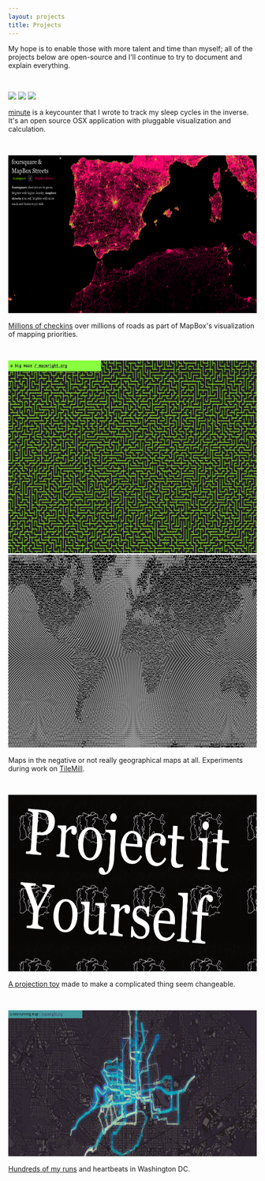 ```yaml
---
layout: projects
title: Projects
---
```


My hope is to enable those with more talent and time than myself; all of the
projects below are open-source and I'll continue to try to document and explain
everything.

<br />

<a href='http://macwright.org/2012/02/15/minute.html'><img src='http://macwright.org/graphics/minute_new.png'></a>
<a href='http://macwright.org/2012/02/15/minute.html'><img src='http://farm6.staticflickr.com/5463/6943235334_2d3a1a2ff9_z.jpg'></a>
<a href='http://macwright.org/2012/02/15/minute.html'><img src='http://farm6.staticflickr.com/5156/6942276854_a0523c5c9d_z.jpg'></a>

<a href='http://macwright.org/2012/02/15/minute.html'>minute</a> is a keycounter
that I wrote to track my sleep cycles in the inverse. It's an open source
OSX application with pluggable visualization and calculation.

<br />

<a href='http://mapbox.com/foursquare-checkins'><img src='/graphics/map-foursquare.png' width='640' height='320' /></a>

<a href='http://mapbox.com/foursquare-checkins'>Millions of checkins</a> over
millions of roads as part of MapBox's visualization of mapping priorities.

<br />

<a href='http://macwright.org/2011/09/07/maze.html'><img src='/graphics/map-maze.png' width='640' height='391' /></a>
<a href='http://macwright.org/2012/02/05/shadowplay.html'><img src='/graphics/map-shadowplay.png' width='640' height='391' /></a>

Maps in the negative or not really geographical maps at all. Experiments
during work on [TileMill](http://mapbox.com/tilemill/).

<br />

<a href='http://macwright.org/2012/03/12/project-it-yourself.html'><img src='/graphics/project-yourself.png' width='640' height='358' /></a>

<a href='http://macwright.org/2012/03/12/project-it-yourself.html'>A projection
toy</a> made to make a complicated thing seem changeable.

<br />

<a href='http://macwright.org/running/'><img src='/graphics/map-running.png' width='640' height='296' /></a>

<a href='http://macwright.org/running/'>Hundreds of my runs</a> and heartbeats
in Washington DC.

<br />
